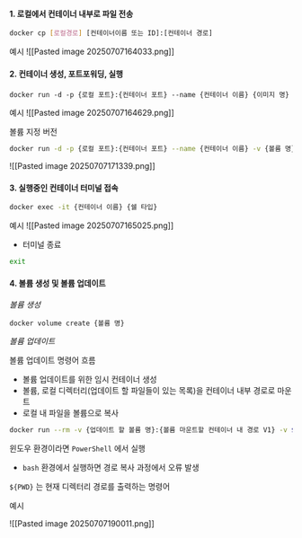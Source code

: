 
#### 1.  로컬에서 컨테이너 내부로 파일 전송

```bash
docker cp [로컬경로] [컨테이너이름 또는 ID]:[컨테이너 경로]
```

예시
![[Pasted image 20250707164033.png]]

#### 2.  컨테이너 생성, 포트포워딩, 실행

```
docker run -d -p {로컬 포트}:{컨테이너 포트} --name {컨테이너 이름} {이미지 명}
```

예시
![[Pasted image 20250707164629.png]]

볼륨 지정 버전

```bash
docker run -d -p {로컬 포트}:{컨테이너 포트} --name {컨테이너 이름} -v {볼륨 명}:{볼륨을 마운트할 컨테이너 내부 경로} {이미지 명}
```

![[Pasted image 20250707171339.png]]

#### 3.  실행중인 컨테이너 터미널 접속

```bash
docker exec -it {컨테이너 이름} {쉘 타입}
```

예시
![[Pasted image 20250707165025.png]]

- 터미널 종료
```bash
exit
```


#### 4. 볼륨 생성 및 볼륨 업데이트

*볼륨 생성*

```
docker volume create {볼륨 명}
```

*볼륨 업데이트*

볼륨 업데이트 명령어 흐름

- 볼륨 업데이트를 위한 임시 컨테이너 생성
- 볼륨, 로컬 디렉터리(업데이트 할 파일들이 있는 목록)을 컨테이너 내부 경로로 마운트
- 로컬 내 파일을 볼륨으로 복사



```bash
docker run --rm -v {업데이트 할 볼륨 명}:{볼륨 마운트할 컨테이너 내 경로 V1} -v ${PWD}:{볼륨 마운트할 컨테이너 내 경로 V1} sh -c "cp -r /dist/* /data/"
```

윈도우 환경이라면 `PowerShell` 에서 실행
- `bash` 환경에서 실행하면 경로 복사 과정에서 오류 발생

`${PWD}` 는 현재 디렉터리 경로를 출력하는 명령어

예시

![[Pasted image 20250707190011.png]]

